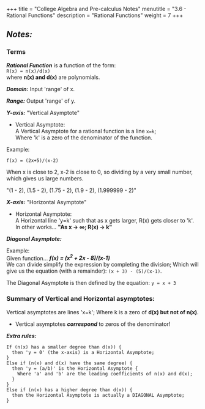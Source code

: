 +++
title = "College Algebra and Pre-calculus Notes"
menutitle = "3.6 - Rational Functions"
description = "Rational Functions"
weight = 7
+++

## _Notes:_

### Terms

***Rational Function*** is a function of the form: <br/>
`R(x) = n(x)/d(x)` <br/> where **n(x) and d(x)** are polynomials.

***Domain:*** Input 'range' of x.

***Range:*** Output 'range' of y.

***Y-axis:*** "Vertical Asymptote"

  - Vertical Asymptote: <br/>
  A Vertical Asymptote for a rational function is a line `x=k`; <br/>
  Where 'k' is a zero of the denominator of the function.

Example:

```
f(x) = (2x+5)/(x-2)
```

When x is close to 2, x-2 is close to 0, so dividing by a very small number, which gives us large numbers.

"(1 - 2), (1.5 - 2), (1.75 - 2), (1.9 - 2), (1.999999 - 2)"

***X-axis:*** "Horizontal Asymptote"

  - Horizontal Asymptote: <br/>
  A Horizontal line 'y=k' such that as x gets larger, R(x) gets closer to 'k'. <br/> In other works... **"As x -> ∞; R(x) -> k"**

***Diagonal Asymptote:***

Example: <br/> Given function...
***f(x) = (x<sup>2</sup> + 2x - 8)/(x-1)*** <br/> We can divide simplify the expression by completing the division; Which will give us the equation (with a remainder):
`(x + 3) - (5)/(x-1)`.

The Diagonal Asymptote is then defined by the equation: `y = x + 3`


### Summary of Vertical and Horizontal asymptotes:

Vertical asymptotes are lines 'x=k'; Where k is a zero of **d(x) but not of n(x)**.

- Vertical asymptotes ***correspond*** to zeros of the denominator!

***Extra rules:***
```
If (n(x) has a smaller degree than d(x)) {
  then 'y = 0' (the x-axis) is a Horizontal Asymptote;
}
Else if (n(x) and d(x) have the same degree) {
  then 'y = (a/b)' is the Horizontal Asymptote {
    Where 'a' and 'b' are the leading coefficients of n(x) and d(x);
  }
}
Else if (n(x) has a higher degree than d(x)) {
  then the Horizontal Asymptote is actually a DIAGONAL Asymptote;
}
```
